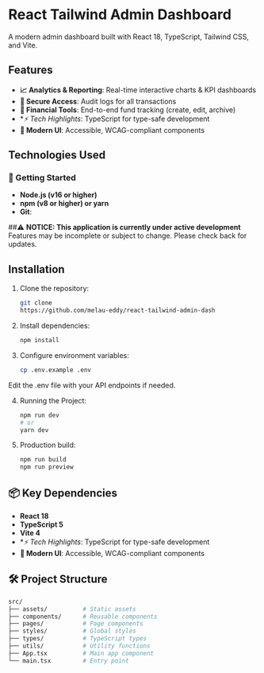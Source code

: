# React Tailwind Admin Dashboard



A modern admin dashboard built with React 18, TypeScript, Tailwind CSS, and Vite.

## Features

- **📈 Analytics & Reporting**: Real-time interactive charts & KPI dashboards
- **🔐 Secure Access**: Audit logs for all transactions
- **💸 Financial Tools**: End-to-end fund tracking (create, edit, archive)
- **⚡ Tech Highlights*: TypeScript for type-safe development
- **🎨 Modern UI**: Accessible, WCAG-compliant components

## Technologies Used

### 🚀 Getting Started
- **Node.js (v16 or higher)**
- **npm (v8 or higher) or yarn**
- **Git**: 

 ##⚠️ **NOTICE: This application is currently under active development**  
Features may be incomplete or subject to change. Please check back for updates.

## Installation

1. Clone the repository:
   ```bash
   git clone
   https://github.com/melau-eddy/react-tailwind-admin-dash
2. Install dependencies:
   ```bash
   npm install
3. Configure environment variables:
   ```bash
   cp .env.example .env
  Edit the .env file with your API endpoints if needed.
  
4. Running the Project:
   ```bash
   npm run dev
   # or
   yarn dev
5. Production build:
   ```bash
   npm run build
   npm run preview

 ## 📦 Key Dependencies
- **React 18**
- **TypeScript 5**
- **Vite 4**
- **⚡ Tech Highlights*: TypeScript for type-safe development
- **🎨 Modern UI**: Accessible, WCAG-compliant components

## 🛠 Project Structure
```bash
src/
├── assets/          # Static assets
├── components/      # Reusable components
├── pages/           # Page components
├── styles/          # Global styles
├── types/           # TypeScript types
├── utils/           # Utility functions
├── App.tsx          # Main app component
└── main.tsx         # Entry point


